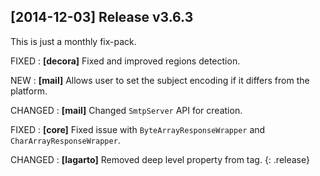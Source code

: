 ## [2014-12-03] Release v3.6.3

This is just a monthly fix-pack.

FIXED
: **[decora]** Fixed and improved regions detection.

NEW
: **[mail]** Allows user to set the subject encoding if it differs from the platform.

CHANGED
: **[mail]** Changed `SmtpServer` API for creation.

FIXED
: **[core]** Fixed issue with `ByteArrayResponseWrapper` and `CharArrayResponseWrapper`.

CHANGED
: **[lagarto]** Removed deep level property from tag.
{: .release}
